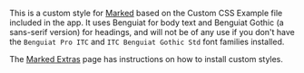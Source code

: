 This is a custom style for [Marked](http://markedapp.com/) based on the Custom CSS Example file included in the app. It uses Benguiat for body text and Benguiat Gothic (a sans-serif version) for headings, and will not be of any use if you don't have the `Benguiat Pro ITC` and `ITC Benguiat Gothic Std` font families installed.

The [Marked Extras](http://markedapp.com/index.html#extras) page has instructions on how to install custom styles.